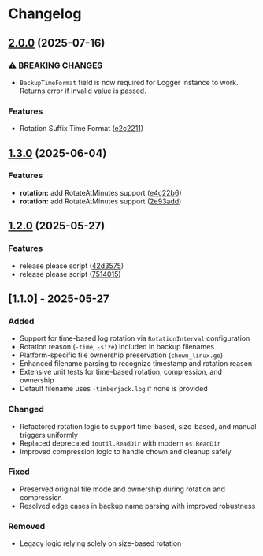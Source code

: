 # Changelog

## [2.0.0](https://github.com/DeRuina/timberjack/compare/v1.3.0...v2.0.0) (2025-07-16)


### ⚠ BREAKING CHANGES

* `BackupTimeFormat` field is now required for Logger instance to work. Returns error if invalid value is passed.

### Features

* Rotation Suffix Time Format ([e2c2211](https://github.com/DeRuina/timberjack/commit/e2c22115ae301c034e07c703ab9729d25b170a49))

## [1.3.0](https://github.com/DeRuina/timberjack/compare/v1.2.0...v1.3.0) (2025-06-04)


### Features

* **rotation:** add RotateAtMinutes support ([e4c22b6](https://github.com/DeRuina/timberjack/commit/e4c22b6858ea7ca2493a1c6af4a6032f5e2ea95c))
* **rotation:** add RotateAtMinutes support ([2e93add](https://github.com/DeRuina/timberjack/commit/2e93adddf122269e2043506a5b7a46b4106eea86))

## [1.2.0](https://github.com/DeRuina/timberjack/compare/v1.1.0...v1.2.0) (2025-05-27)


### Features

* release please script ([42d3575](https://github.com/DeRuina/timberjack/commit/42d35750d4f0f5cfac7c339ba9dcdee77527ab72))
* release please script ([7514015](https://github.com/DeRuina/timberjack/commit/751401565635ff4eecbaffdf82e2333973cfe18a))

## [1.1.0] - 2025-05-27

### Added
- Support for time-based log rotation via `RotationInterval` configuration
- Rotation reason (`-time`, `-size`) included in backup filenames
- Platform-specific file ownership preservation (`chown_linux.go`)
- Enhanced filename parsing to recognize timestamp and rotation reason
- Extensive unit tests for time-based rotation, compression, and ownership
- Default filename uses `-timberjack.log` if none is provided

### Changed
- Refactored rotation logic to support time-based, size-based, and manual triggers uniformly
- Replaced deprecated `ioutil.ReadDir` with modern `os.ReadDir`
- Improved compression logic to handle chown and cleanup safely

### Fixed
- Preserved original file mode and ownership during rotation and compression
- Resolved edge cases in backup name parsing with improved robustness

### Removed
- Legacy logic relying solely on size-based rotation
